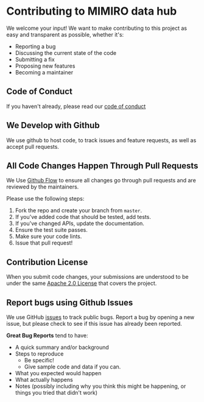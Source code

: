 # Contributing to MIMIRO data hub
We welcome your input! We want to make contributing to this project as easy and transparent as possible, whether it's:

- Reporting a bug
- Discussing the current state of the code
- Submitting a fix
- Proposing new features
- Becoming a maintainer

## Code of Conduct

If you haven't already, please read our [code of conduct](CODE-OF-CONDUCT.md)

## We Develop with Github
We use github to host code, to track issues and feature requests, as well as accept pull requests.

## All Code Changes Happen Through Pull Requests
We Use [Github Flow](https://guides.github.com/introduction/flow/index.html) to ensure all changes go through pull requests and are reviewed by the maintainers.

Please use the following steps:

1. Fork the repo and create your branch from `master`.
2. If you've added code that should be tested, add tests.
3. If you've changed APIs, update the documentation.
4. Ensure the test suite passes.
5. Make sure your code lints.
6. Issue that pull request!

## Contribution License
When you submit code changes, your submissions are understood to be under the same [Apache 2.0 License](https://choosealicense.com/licenses/apache-2.0/) that covers the project.

## Report bugs using Github Issues
We use GitHub [issues](https://github.com/mimiro-io/datahub-config-deployment/issues) to track public bugs. Report a bug by opening a new issue, but please check to see if this issue has already been reported.

**Great Bug Reports** tend to have:

- A quick summary and/or background
- Steps to reproduce
  - Be specific!
  - Give sample code and data if you can.
- What you expected would happen
- What actually happens
- Notes (possibly including why you think this might be happening, or things you tried that didn't work)
